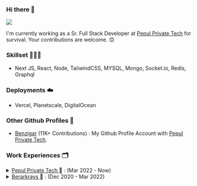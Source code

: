 ### Hi there 👋

<img src="https://media.giphy.com/media/iIqmM5tTjmpOB9mpbn/giphy.gif"/>

I'm currently working as a Sr. Full Stack Developer at [Pepul Private Tech](https://pepul.com/) for survival. Your contributions are welcome. 😊

### Skillset 👨🏻‍💻
- Next JS, React, Node, TailwindCSS, MYSQL, Mongo, Socket.io, Redis, Graphql

### Deployments ☁️
- Vercel, Planetscale, DigitalOcean

### Other Github Profiles 🥳
- [Benzigar](https://www.github.com/benzigar-pepul) (11K+ Contributions) : My Github Profile Account with [Pepul Private Tech](https://pepul.com/).

### Work Experiences 🗂
<details>
<summary> 
  <a href="https://www.pepul.com/"> Pepul Private Tech </a> 📱 : (Mar 2022 - Now)
</summary>
  
  - 👉🏻 **Pepul Creators** : Built a Creators Platform like Youtube for the creators to be able to upload videos in the webpage and the videos will be served to the users. The users can subscribe to a creator and can watch their videos with the money. **Pepul Creators Dashboard** : Link [here](https://www.pepulcreator.com), **Tech** : React JS, Node JS, Sequelize (MYSQL), TailwindCSS
  - 👉🏻 **Pepul Coins** : Built a digital wallet for Pepul Brand through which the user can purchase coins through money and the money can be used to _subscribe creators_ and _buy products_. **Tech** : Node JS, Sequelize (MYSQL) 
  - 👉🏻 **Pepul Chat Migration** : Currently migrating a chat app from firebase to socket. The firebase does not seem to be scalable, So we are migrating it to socket.io. **Tech** : Node JS, Socket.io, MongoDB 
  - 👉🏻 **Pepul Quiz** : Created a webview inside mobile app to allow users to participate and play in daily video quiz to get real money. The user have to watch daily videos and answer correctly to get real money. **Tech** : React JS, Node JS, Sequelize(MYSQL)
  
</details>

<details>
<summary> 
  <a href="https://www.berarkrays.com"> Berarkrays </a> 📱 : (Dec 2020 - Mar 2022) 
</summary>
  
  - 👉🏻 **Zervx Ride** : Built a Uber like product's Admin panel using React JS using which the admins can manage drivers, users and bookings of the rides and book a ride instantly, etc, **Tech** : React JS
  - 👉🏻 **Zervx Food Delivery** : Built a zomato like product's backend and admin panel to manage the shops, users, delivery persons, etc. The whole panel was built using _React Native_ and the backend was made using _Node js_ with _mongo_
  - 👉🏻 **Cloud Deployment** : I was responsible for the deployment of the servers in zervx. I have worked in deploying node js apps into digital ocean droplets and was able to run a kubernets cluster by creating a dockerFile in node js.

</details>
